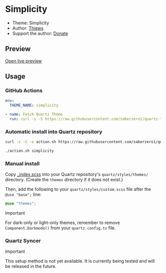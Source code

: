 # Simplicity

- Theme: Simplicity
- Author: <a href="https://github.com/Thiews" target="_blank" rel="noopener noreferrer">Thiews</a>
- Support the author: <a href="https://www.buymeacoffee.com/thiews" target="_blank" rel="noopener noreferrer">Donate</a>

## Preview

[Open live preview](https://quartz-themes.github.io/simplicity/)

## Usage

### GitHub Actions

```yaml
env:
  THEME_NAME: simplicity
```

```yaml
- name: Fetch Quartz Theme
  run: curl -s -S https://raw.githubusercontent.com/saberzero1/quartz-themes/master/action.sh | bash -s -- $THEME_NAME
```

### Automatic install into Quartz repository

```bash
curl -s -S -o action.sh https://raw.githubusercontent.com/saberzero1/quartz-themes/master/action.sh

./action.sh simplicity
```

### Manual install

Copy [\_index.scss](./_index.scss) into your Quartz repository's `quartz/styles/themes/` directory. (Create the `themes` directory if it does not exist.)

Then, add the following to your `quartz/styles/custom.scss` file after the `@use "base";` line:

```scss
@use "themes";
```

> [!IMPORTANT]
> For dark-only or light-only themes, remember to remove `Component.Darkmode()` from your `quartz.config.ts` file.

### Quartz Syncer

> [!IMPORTANT]
> This setup method is not yet available. It is currently being tested and will be released in the future.
